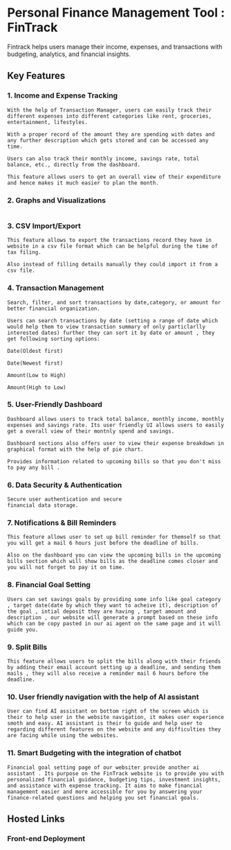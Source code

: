 #  Personal Finance Management Tool : FinTrack

Fintrack helps users manage their income, expenses, and transactions with budgeting, analytics, and financial insights.

## Key Features


### 1. Income and Expense Tracking
```
With the help of Transaction Manager, users can easily track their different expenses into different categories like rent, groceries, entertainment, lifestyles.

With a proper record of the amount they are spending with dates and any further description which gets stored and can be accessed any time.

Users can also track their monthly income, savings rate, total balance, etc., directly from the dashboard.

This feature allows users to get an overall view of their expenditure and hence makes it much easier to plan the month.

```
### 2. Graphs and Visualizations 
```

```
### 3. CSV Import/Export
```
This feature allows to export the transactions record they have in website in a csv file format which can be helpful during the time of tax filing.

Also instead of filling details manually they could import it from a csv file.
```
### 4. Transaction Management
```
Search, filter, and sort transactions by date,category, or amount for better financial organization.

Users can search transactions by date (setting a range of date which would help them to view transaction summary of only particlarlly
interested dates) further they can sort it by date or amount , they get following sorting options:

Date(Oldest first)

Date(Newest first)

Amount(Low to High)

Amount(High to Low)

```
### 5. User-Friendly Dashboard
```
Dashboard allows users to track total balance, monthly income, monthly expenses and savings rate. Its user friendly UI allows users to easily get a overall view of their montnly spend and savings.

Dashboard sections also offers user to view their expense breakdown in graphical format with the help of pie chart.

Provides information related to upcoming bills so that you don't miss to pay any bill .

```
### 6. Data Security & Authentication
```
Secure user authentication and secure
financial data storage.
```
### 7. Notifications & Bill Reminders
```
This feature allows user to set up bill reminder for themself so that you will get a mail 6 hours just before the deadline of bills.

Also on the dashboard you can view the upcoming bills in the upcoming bills section which will show bills as the deadline comes closer and you will not forget to pay it on time.

```
### 8. Financial Goal Setting
```
Users can set savings goals by providing some info like goal category , target date(date by which they want to acheive it), description of the goal , intial deposit they are having , target amount and description , our website will generate a prompt based on these info which can be copy pasted in our ai agent on the same page and it will guide you.
```
### 9. Split Bills
```
This feature allows users to split the bills along with their friends by adding their email account setting up a deadline, and sending them mails , they will also receive a reminder mail 6 hours before the deadline.
```
### 10. User friendly navigation with the help of AI assistant
```
User can find AI assistant on bottom right of the screen which is their to help user in the website navigation, it makes user experience smoth and easy. AI assistant is their to guide and help user to regarding different features on the website and any difficulties they are facing while using the websites.
```
### 11. Smart Budgeting with the integration of chatbot
```
Financial goal setting page of our websiter provide another ai assistant . Its purpose on the FinTrack website is to provide you with personalized financial guidance, budgeting tips, investment insights, and assistance with expense tracking. It aims to make financial management easier and more accessible for you by answering your finance-related questions and helping you set financial goals. 
```


## Hosted Links

### Front-end Deployment

